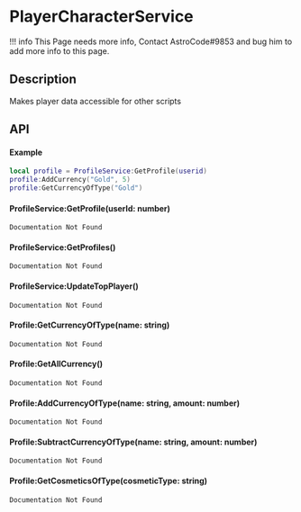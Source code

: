 # PlayerCharacterService

!!! info
    This Page needs more info, Contact AstroCode#9853 and bug him to add more info to this page.

## Description

Makes player data accessible for other scripts

## API


#### Example
```lua
local profile = ProfileService:GetProfile(userid)
profile:AddCurrency("Gold", 5)
profile:GetCurrencyOfType("Gold")
```

#### ProfileService:GetProfile(userId: number)
    Documentation Not Found

#### ProfileService:GetProfiles()
    Documentation Not Found

#### ProfileService:UpdateTopPlayer()	
    Documentation Not Found

#### Profile:GetCurrencyOfType(name: string)
    Documentation Not Found

#### Profile:GetAllCurrency()
    Documentation Not Found

#### Profile:AddCurrencyOfType(name: string, amount: number)
    Documentation Not Found

#### Profile:SubtractCurrencyOfType(name: string, amount: number)
    Documentation Not Found

#### Profile:GetCosmeticsOfType(cosmeticType: string)
    Documentation Not Found